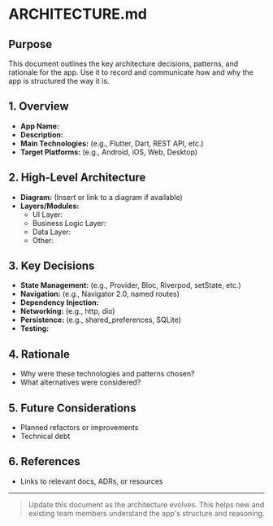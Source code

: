 # ARCHITECTURE.md

## Purpose
This document outlines the key architecture decisions, patterns, and rationale for the app. Use it to record and communicate how and why the app is structured the way it is.

## 1. Overview
- **App Name:**
- **Description:**
- **Main Technologies:** (e.g., Flutter, Dart, REST API, etc.)
- **Target Platforms:** (e.g., Android, iOS, Web, Desktop)

## 2. High-Level Architecture
- **Diagram:** (Insert or link to a diagram if available)
- **Layers/Modules:**
  - UI Layer:
  - Business Logic Layer:
  - Data Layer:
  - Other:

## 3. Key Decisions
- **State Management:** (e.g., Provider, Bloc, Riverpod, setState, etc.)
- **Navigation:** (e.g., Navigator 2.0, named routes)
- **Dependency Injection:**
- **Networking:** (e.g., http, dio)
- **Persistence:** (e.g., shared_preferences, SQLite)
- **Testing:**

## 4. Rationale
- Why were these technologies and patterns chosen?
- What alternatives were considered?

## 5. Future Considerations
- Planned refactors or improvements
- Technical debt

## 6. References
- Links to relevant docs, ADRs, or resources

---

> Update this document as the architecture evolves. This helps new and existing team members understand the app's structure and reasoning.
